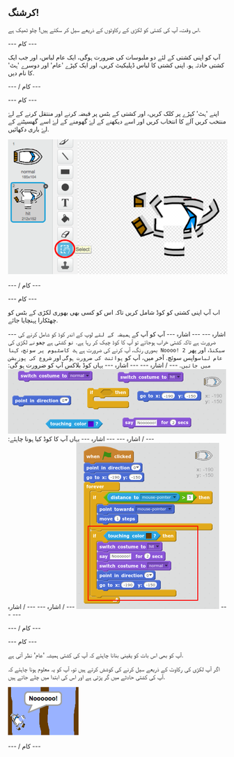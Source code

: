 ## کرشنگ!

اس وقت، آپ کی کشتی کو لکڑی کے رکاوٹوں کے ذریعے سیل کر سکتے ہیں! چلو ٹھیک ہے.

\--- کام \---

آپ کو اپنی کشتی کے لئے دو ملبوسات کی ضرورت ہوگی، ایک عام لباس، اور جب ایک کشتی حادثہ ہو. اپنی کشتی کا لباس ڈپلیکیٹ کریں، اور ایک کپڑے 'عام' اور دوسرے 'ہٹ' کا نام دیں.

\--- / کام \---

\--- کام \---

اپنے 'ہٹ' کپڑے پر کلک کریں، اور کشتی کے بٹس پر قبضہ کرنے اور منتقل کرنے کے لۓ منتخب کریں آلے کا انتخاب کریں اور اسے دیکھنے کے لۓ گھومنے کے لۓ اسے گھسیٹنے کے لۓ باری دکھائیں.

![اسکرین شاٹ](images/boat-hit-costume.png)

\--- / کام \---

\--- کام \---

اب آپ اپنی کشتی کو کوڈ شامل کریں تاکہ اس کو کسی بھی بھوری لکڑی کے بٹس کو چھٹکارا پہنچایا جائے.

\--- اشارہ \--- \--- اشارہ \--- آپ کو آپ کے `ہمیشہ کے لئے` لوپ کے اندر کوڈ کو شامل کرنے کی ضرورت ہے تاکہ کشتی خراب ہوجائے تو آپ کا کوڈ چیک کر رہا ہے. `تو` کشتی ہے `چھونے` لکڑی کی بھوری رنگ، آپ کرنے کی ضرورت ہے `ہٹ کاسٹیوم پر سوئچ`، `کہنا Noooo! 2 سیکنڈ`، اور پھر `عام لباس`واپس سوئچ. آخر میں، آپ کو `پوائنٹ کی ضرورت ہوگی` اور `شروع کی پوزیشن میں جائیں`. \--- / اشارہ \--- \--- اشارہ \--- یہاں کوڈ بلاکس آپ کو ضرورت ہو گی: ![screenshot](images/boat-hit-blocks.png) \--- / اشارہ \--- \--- اشارہ \--- یہاں آپ کا کوڈ کیا ہونا چاہئے: ![screenshot](images/boat-hit-code.png) \--- / اشارہ \--- \--- / اشارہ \--- \---

\--- / کام \---

\--- کام \---

آپ کو بھی اس بات کو یقینی بنانا چاہئے کہ آپ کی کشتی ہمیشہ 'عام' نظر آتی ہے.

اگر آپ لکڑی کی رکاوٹ کے ذریعے سیل کرنے کی کوشش کرتے ہیں تو، آپ کو یہ معلوم ہونا چاہئے کہ آپ کی کشتی حادثے میں گر پڑتی ہے اور اس کی ابتدا میں چلے جاتے ہیں.

![اسکرین شاٹ](images/boat-crash.png)

\--- / کام \---